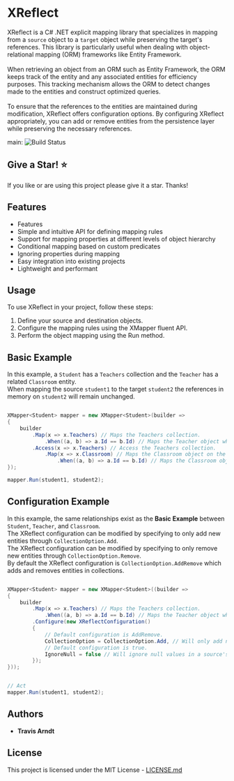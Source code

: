 # XReflect

XReflect is a C# .NET explicit mapping library that specializes in mapping from a `source` object to a `target` object while preserving the target's references. This library is particularly useful when dealing with object-relational mapping (ORM) frameworks like Entity Framework.
<br/>
<br/>
When retrieving an object from an ORM such as Entity Framework, the ORM keeps track of the entity and any associated entities for efficiency purposes. This tracking mechanism allows the ORM to detect changes made to the entities and construct optimized queries.
<br/>
<br/>
To ensure that the references to the entities are maintained during modification, XReflect offers configuration options. By configuring XReflect appropriately, you can add or remove entities from the persistence layer while preserving the necessary references.

main: ![Build Status](https://github.com/Tmarndt1/XReflect/workflows/.NET/badge.svg?branch=main)

## Give a Star! :star:

If you like or are using this project please give it a star. Thanks!

## Features
* Features
* Simple and intuitive API for defining mapping rules
* Support for mapping properties at different levels of object hierarchy
* Conditional mapping based on custom predicates
* Ignoring properties during mapping
* Easy integration into existing projects
* Lightweight and performant

## Usage
To use XReflect in your project, follow these steps:

1. Define your source and destination objects.
2. Configure the mapping rules using the XMapper fluent API.
3. Perform the object mapping using the Run method.

## Basic Example
In this example, a `Student` has a `Teachers` collection and the `Teacher` has a related `Classroom` entity. 
<br/>
When mapping the source `student1` to the target `student2` the references in memory on `student2` will remain unchanged. 
```csharp

XMapper<Student> mapper = new XMapper<Student>(builder =>
{
    builder
        .Map(x => x.Teachers) // Maps the Teachers collection.
            .When((a, b) => a.Id == b.Id) // Maps the Teacher object when the Id property matches.
        .Access(x => x.Teachers) // Access the Teachers collection.
            .Map(x => x.Classroom) // Maps the Classroom object on the Teachers collection
                .When((a, b) => a.Id == b.Id) // Maps the Classroom object when the Id property matches.
});

mapper.Run(student1, student2);

```

## Configuration Example
In this example, the same relationships exist as the **Basic Example** between `Student`, `Teacher`, and `Classroom`. 
<br/>
The XReflect configuration can be modified by specifying to only add new entities through `CollectionOption.Add`.
<br/>
The XReflect configuration can be modified by specifying to only remove new entities through `CollectionOption.Remove`.
<br/>
By default the XReflect configuration is `CollectionOption.AddRemove` which adds and removes entities in collections.
```csharp

XMapper<Student> mapper = new XMapper<Student>((builder =>
{
    builder
        .Map(x => x.Teachers) // Maps the Teachers collection.
            .When((a, b) => a.Id == b.Id) // Maps the Teacher object when the Id property matches.
        .Configure(new XReflectConfiguration()
        {
            // Default configuration is AddRemove.
            CollectionOption = CollectionOption.Add, // Will only add new objects and won't remove existing in collection.
            // Default configuration is true.
            IgnoreNull = false // Will ignore null values in a source's collection while mapping.
        });
}));


// Act
mapper.Run(student1, student2);

```

## Authors

- **Travis Arndt**

## License

This project is licensed under the MIT License - [LICENSE.md](LICENSE)
